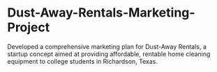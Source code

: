 # Dust-Away-Rentals-Marketing-Project
Developed a comprehensive marketing plan for Dust-Away Rentals, a startup concept aimed at providing affordable, rentable home cleaning equipment to college students in Richardson, Texas.

